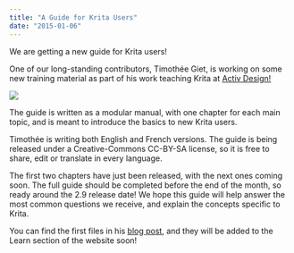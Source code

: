 ```yaml
---
title: "A Guide for Krita Users"
date: "2015-01-06"
---
```


We are getting a new guide for Krita users!

One of our long-standing contributors, Timothée Giet, is working on some new training material as part of his work teaching Krita at [Activ Design!](http://activdesign.eu)

![](images/logo.png)

The guide is written as a modular manual, with one chapter for each main topic, and is meant to introduce the basics to new Krita users.

Timothée is writing both English and French versions. The guide is being released under a Creative-Commons CC-BY-SA license, so it is free to share, edit or translate in every language.

The first two chapters have just been released, with the next ones coming soon. The full guide should be completed before the end of the month, so ready around the 2.9 release date! We hope this guide will help answer the most common questions we receive, and explain the concepts specific to Krita.

You can find the first files in his [blog post](http://timotheegiet.com/blog/misc/a-modular-manual-to-guide-new-krita-users.html), and they will be added to the Learn section of the website soon!
